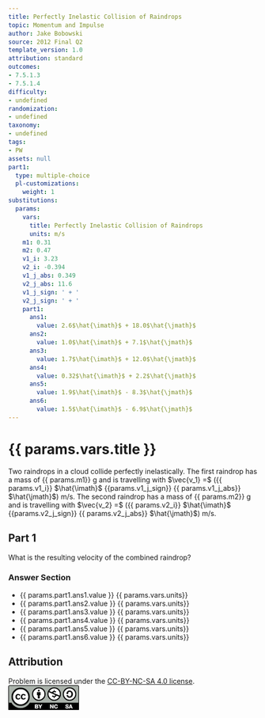 ```yaml
---
title: Perfectly Inelastic Collision of Raindrops
topic: Momentum and Impulse
author: Jake Bobowski
source: 2012 Final Q2
template_version: 1.0
attribution: standard
outcomes:
- 7.5.1.3
- 7.5.1.4
difficulty:
- undefined
randomization:
- undefined
taxonomy:
- undefined
tags:
- PW
assets: null
part1:
  type: multiple-choice
  pl-customizations:
    weight: 1
substitutions:
  params:
    vars:
      title: Perfectly Inelastic Collision of Raindrops
      units: m/s
    m1: 0.31
    m2: 0.47
    v1_i: 3.23
    v2_i: -0.394
    v1_j_abs: 0.349
    v2_j_abs: 11.6
    v1_j_sign: ' + '
    v2_j_sign: ' + '
    part1:
      ans1:
        value: 2.6$\hat{\imath}$ + 18.0$\hat{\jmath}$
      ans2:
        value: 1.0$\hat{\imath}$ + 7.1$\hat{\jmath}$
      ans3:
        value: 1.7$\hat{\imath}$ + 12.0$\hat{\jmath}$
      ans4:
        value: 0.32$\hat{\imath}$ + 2.2$\hat{\jmath}$
      ans5:
        value: 1.9$\hat{\imath}$ - 8.3$\hat{\jmath}$
      ans6:
        value: 1.5$\hat{\imath}$ - 6.9$\hat{\jmath}$
---
```

# {{ params.vars.title }}
Two raindrops in a cloud collide perfectly inelastically. The first raindrop has a mass of {{ params.m1}} g and is travelling with $\vec{v_1} =$ ({{ params.v1_i}} $\hat{\imath}$ {{params.v1_j_sign}} {{ params.v1_j_abs}} $\hat{\jmath}$) m/s.
The second raindrop has a mass of {{ params.m2}} g and is travelling with $\vec{v_2} =$ ({{ params.v2_i}} $\hat{\imath}$ {{params.v2_j_sign}} {{ params.v2_j_abs}} $\hat{\jmath}$) m/s.
## Part 1

What is the resulting velocity of the combined raindrop?

### Answer Section

- {{ params.part1.ans1.value }} {{ params.vars.units}}
- {{ params.part1.ans2.value }} {{ params.vars.units}}
- {{ params.part1.ans3.value }} {{ params.vars.units}}
- {{ params.part1.ans4.value }} {{ params.vars.units}}
- {{ params.part1.ans5.value }} {{ params.vars.units}}
- {{ params.part1.ans6.value }} {{ params.vars.units}}

## Attribution

Problem is licensed under the [CC-BY-NC-SA 4.0 license](https://creativecommons.org/licenses/by-nc-sa/4.0/).<br> ![The Creative Commons 4.0 license requiring attribution-BY, non-commercial-NC, and share-alike-SA license.](https://raw.githubusercontent.com/firasm/bits/master/by-nc-sa.png)